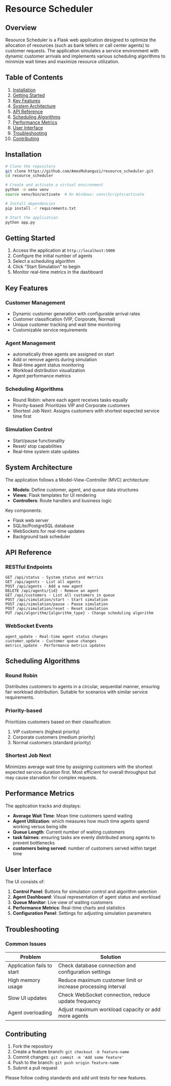 # Resource Scheduler


## Overview

Resource Scheduler is a Flask web application designed to optimize the allocation of resources (such as bank tellers or call center agents) to customer requests. The application simulates a service environment with dynamic customer arrivals and implements various scheduling algorithms to minimize wait times and maximize resource utilization.

## Table of Contents

1. [Installation](#installation)
2. [Getting Started](#getting-started)
3. [Key Features](#key-features)
4. [System Architecture](#system-architecture)
5. [API Reference](#api-reference)
6. [Scheduling Algorithms](#scheduling-algorithms)
7. [Performance Metrics](#performance-metrics)
8. [User Interface](#user-interface)
9. [Troubleshooting](#troubleshooting)
10. [Contributing](#contributing)

## Installation

```bash
# Clone the repository
git clone https://github.com/AmosMuhanguzi/resource_scheduler.git
cd resource_scheduler

# Create and activate a virtual environment
python -m venv venv
source venv/bin/activate  # On Windows: venv\Scripts\activate

# Install dependencies
pip install -r requirements.txt

# Start the application
python app.py
```

## Getting Started

1. Access the application at `http://localhost:5000`
2. Configure the initial number of agents
3. Select a scheduling algorithm
4. Click "Start Simulation" to begin
5. Monitor real-time metrics in the dashboard

## Key Features

### Customer Management
- Dynamic customer generation with configurable arrival rates
- Customer classification (VIP, Corporate, Normal)
- Unique customer tracking and wait time monitoring
- Customizable service requirements

### Agent Management
- automatically three agents are assigned on start
- Add or remove agents during simulation
- Real-time agent status monitoring
- Workload distribution visualization
- Agent performance metrics

### Scheduling Algorithms
- Round Robin: where each agent receives tasks equally
- Priority-based: Prioritizes VIP and Corporate customers
- Shortest Job Next: Assigns customers with shortest expected service time first

### Simulation Control
- Start/pause functionality
- Reset/ stop capabilities
- Real-time system state updates

## System Architecture

The application follows a Model-View-Controller (MVC) architecture:

- **Models**: Define customer, agent, and queue data structures
- **Views**: Flask templates for UI rendering
- **Controllers**: Route handlers and business logic

Key components:
- Flask web server
- SQLite/PostgreSQL database
- WebSockets for real-time updates
- Background task scheduler

## API Reference

### RESTful Endpoints

```
GET /api/status - System status and metrics
GET /api/agents - List all agents
POST /api/agents - Add a new agent
DELETE /api/agents/{id} - Remove an agent
GET /api/customers - List all customers in queue
POST /api/simulation/start - Start simulation
POST /api/simulation/pause - Pause simulation
POST /api/simulation/reset - Reset simulation
PUT /api/algorithm/{algorithm_type} - Change scheduling algorithm
```

### WebSocket Events

```
agent_update - Real-time agent status changes
customer_update - Customer queue changes
metrics_update - Performance metrics updates
```


## Scheduling Algorithms

### Round Robin
Distributes customers to agents in a circular, sequential manner, ensuring fair workload distribution. Suitable for scenarios with similar service requirements.

### Priority-based
Prioritizes customers based on their classification:
1. VIP customers (highest priority)
2. Corporate customers (medium priority)
3. Normal customers (standard priority)

### Shortest Job Next
Minimizes average wait time by assigning customers with the shortest expected service duration first. Most efficient for overall throughput but may cause starvation for complex requests.

## Performance Metrics

The application tracks and displays:

- **Average Wait Time**: Mean time customers spend waiting
- **Agent Utilization**: which measures how much time agents spend working versus being idle
- **Queue Length**: Current number of waiting customers
- **task fairnes**: ensuring tasks are evenly distributed among agents to prevent bottlenecks
- **customers being served**: number of customers served within target time

## User Interface

The UI consists of:

1. **Control Panel**: Buttons for simulation control and algorithm selection
2. **Agent Dashboard**: Visual representation of agent status and workload
3. **Queue Monitor**: Live view of waiting customers
4. **Performance Metrics**: Real-time charts and statistics
5. **Configuration Panel**: Settings for adjusting simulation parameters

## Troubleshooting

### Common Issues

| Problem | Solution |
|---------|----------|
| Application fails to start | Check database connection and configuration settings |
| High memory usage | Reduce maximum customer limit or increase processing interval |
| Slow UI updates | Check WebSocket connection, reduce update frequency |
| Agent overloading | Adjust maximum workload capacity or add more agents |

## Contributing

1. Fork the repository
2. Create a feature branch: `git checkout -b feature-name`
3. Commit changes: `git commit -m 'Add some feature'`
4. Push to the branch: `git push origin feature-name`
5. Submit a pull request

Please follow coding standards and add unit tests for new features.